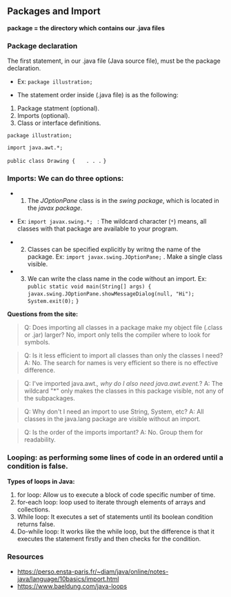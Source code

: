 ## Packages and Import

**package = the directory which contains our .java files**


### Package declaration
The first statement, in our .java file (Java source file), must be the package declaration.
- Ex: `package illustration;`

- The statement order inside (.java file) is as the following:
1. Package statment (optional).
2. Imports (optional).
3. Class or interface definitions.

`package illustration;`

`import java.awt.*;`

`public class Drawing {`
 `   . . .`
`}`

### Imports: We can do three options:
- 1. The *JOptionPane* class is in the *swing package*, which is located in the *javax package*.
- Ex: `import javax.swing.*; ` : The wildcard character (`*`) means, all classes with that package are available to your program.

- 2. Classes can be specified explicitly by writng the name of the package.
Ex: `import javax.swing.JOptionPane;` . Make a single class visible.

- 3. We can write the class name in the code without an import.
Ex: `    public static void main(String[] args) {`
       ` javax.swing.JOptionPane.showMessageDialog(null, "Hi");`
     `   System.exit(0);`
    `}`

**Questions from the site:**
> Q: Does importing all classes in a package make my object file (.class or .jar) larger?
> No, import only tells the compiler where to look for symbols.

> Q: Is it less efficient to import all classes than only the classes I need?
> A: No. The search for names is very efficient so there is no effective difference.

> Q: I've imported java.awt.*, why do I also need java.awt.event.*?
> A: The wildcard "*" only makes the classes in this package visible, not any of the subpackages.

> Q: Why don't I need an import to use String, System, etc?
> A: All classes in the java.lang package are visible without an import.

> Q: Is the order of the imports important?
> A: No. Group them for readability.

### Looping: as performing some lines of code in an ordered until a condition is false.

**Types of loops in Java:**
1. for loop: Allow us to execute a block of code specific number of time.
2. for-each loop: loop used to iterate through elements of arrays and collections.
3. While loop: It executes a set of statements until its boolean condition returns false.
4. Do-while loop: It works like the while loop, but the difference is that it executes the statement firstly and then checks for the condition.

### Resources
- https://perso.ensta-paris.fr/~diam/java/online/notes-java/language/10basics/import.html
- https://www.baeldung.com/java-loops
